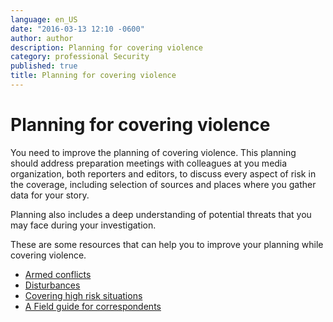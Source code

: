 ```yaml
---
language: en_US
date: "2016-03-13 12:10 -0600"
author: author
description: Planning for covering violence
category: professional Security
published: true
title: Planning for covering violence
---
```




# Planning for covering violence
You need to improve the planning of covering violence. This planning should address preparation meetings with colleagues at you media organization, both reporters and editors, to discuss every aspect of risk in the coverage, including selection of sources and places where you gather data for your story.

Planning also includes a deep understanding of potential threats that you may face during your investigation.

These are some resources that can help you to improve your planning while covering  violence.

- [Armed conflicts](https://www.cpj.org/reports/2012/04/armed-conflict.php)
- [Disturbances](https://www.cpj.org/reports/2012/04/journalist-security-guide.php)
- [Covering high risk situations](http://www.saladeprensa.org/art1039.htm)
- [A Field guide for correspondents](http://thegroundtruthproject.org/2015/02/12/our-field-guide/)
